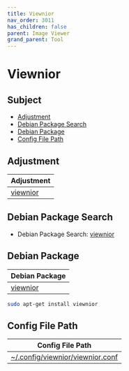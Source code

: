 ```yaml
---
title: Viewnior
nav_order: 3011
has_children: false
parent: Image Viewer
grand_parent: Tool
---
```



# Viewnior


## Subject

* [Adjustment](#adjustment)
* [Debian Package Search](#debian-package-search)
* [Debian Package](#debian-package)
* [Config File Path](#config-file-path)


## Adjustment

| Adjustment |
| --- |
| [viewnior](https://github.com/samwhelp/debian-adjustment/tree/main/prototype/tool/viewnior) |


## Debian Package Search

* Debian Package Search: [viewnior](https://packages.debian.org/search?searchon=names&keywords=viewnior)


## Debian Package

| Debian Package |
| --- |
| [viewnior](https://packages.debian.org/stable/viewnior) |

``` sh
sudo apt-get install viewnior
```


## Config File Path

| Config File Path |
| --- |
| [~/.config/viewnior/viewnior.conf](https://github.com/samwhelp/debian-adjustment/blob/main/prototype/tool/viewnior/asset/overlay/etc/skel/.config/viewnior/viewnior.conf) |
